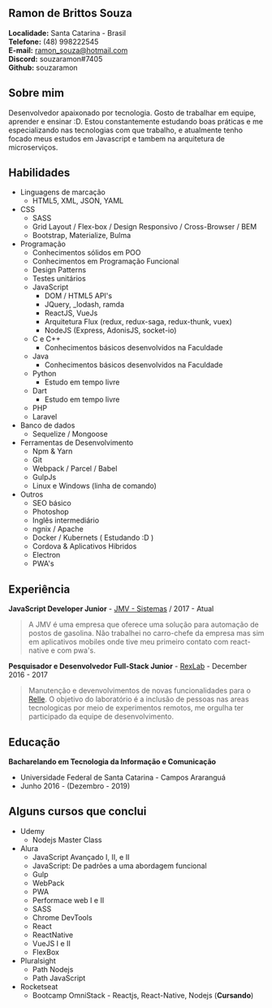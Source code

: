 
## Ramon de Brittos Souza
**Localidade:** Santa Catarina - Brasil<br>
**Telefone:** (48) 998222545<br>
**E-mail:** ramon_souza@hotmail.com<br>
**Discord:** souzaramon#7405<br>
**Github:** souzaramon

## Sobre mim
Desenvolvedor apaixonado por tecnologia. Gosto de trabalhar em equipe, aprender e ensinar :D.
Estou constantemente estudando boas práticas e me especializando nas tecnologias com que trabalho, e atualmente tenho focado meus estudos em Javascript e tambem na arquitetura de microserviços.

## Habilidades

- Linguagens de marcação
  - HTML5, XML, JSON, YAML
- CSS
  - SASS
  - Grid Layout / Flex-box / Design Responsivo / Cross-Browser / BEM
  - Bootstrap, Materialize, Bulma
- Programação
  - Conhecimentos sólidos em POO
  - Conhecimentos em Programação Funcional
  - Design Patterns
  - Testes unitários
  - JavaScript
    - DOM / HTML5 API's
    - JQuery, _lodash, ramda
    - ReactJS, VueJs
    - Arquitetura Flux (redux, redux-saga, redux-thunk, vuex)
    - NodeJS (Express, AdonisJS, socket-io)
  - C e C++
    - Conhecimentos básicos desenvolvidos na Faculdade
  - Java
    - Conhecimentos básicos desenvolvidos na Faculdade
  - Python
    - Estudo em tempo livre
  - Dart
    - Estudo em tempo livre
  - PHP
  - Laravel
- Banco de dados
  - Sequelize / Mongoose
- Ferramentas de Desenvolvimento
  - Npm & Yarn
  - Git
  - Webpack / Parcel / Babel
  - GulpJs
  - Linux e Windows (linha de comando)
- Outros
  - SEO básico
  - Photoshop
  - Inglês intermediário
  - ngnix / Apache
  - Docker / Kubernets ( Estudando :D )
  - Cordova & Aplicativos Hibridos
  - Electron
  - PWA's

## Experiência

**JavaScript Developer Junior** - [JMV - Sistemas](sgap.com.br) / 2017 - Atual
> A JMV é uma empresa que oferece uma solução para automação de postos de gasolina. Não trabalhei no carro-chefe da empresa mas sim em aplicativos mobiles onde tive meu primeiro contato com react-native e com pwa's.

**Pesquisador e Desenvolvedor Full-Stack Junior** - [RexLab](rexlab.ufsc.br) - December 2016 - 2017
> Manutenção e devenvolvimentos de novas funcionalidades para o [Relle](http://relle.ufsc.br). O objetivo do laboratório é a inclusão de pessoas nas areas tecnologicas por meio de experimentos remotos,  me orgulha ter participado da equipe de desenvolvimento.

## Educação

**Bacharelando em Tecnologia da Informação e Comunicação** 
- Universidade Federal de Santa Catarina - Campos Araranguá
- Junho 2016 - (Dezembro - 2019)

## Alguns cursos que conclui

* Udemy
    - Nodejs Master Class
* Alura 
    - JavaScript Avançado I, II, e II
    - JavaScript: De padrões a uma abordagem funcional
    - Gulp
    - WebPack
    - PWA
    - Performace web I e II
    - SASS
    - Chrome DevTools
    - React
    - ReactNative
    - VueJS I e II
    - FlexBox
* Pluralsight
    - Path Nodejs
    - Path JavaScript
* Rocketseat
    - Bootcamp OmniStack - Reactjs, React-Native, Nodejs (**Cursando**)
